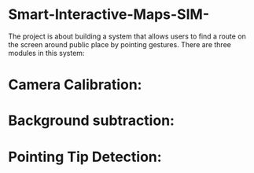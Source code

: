 # Smart-Interactive-Maps-SIM-
The project is about building a system that allows users to find a route on the screen around public place by pointing gestures.
There are three modules in this system:
# Camera Calibration:
# Background subtraction:
# Pointing Tip Detection:
